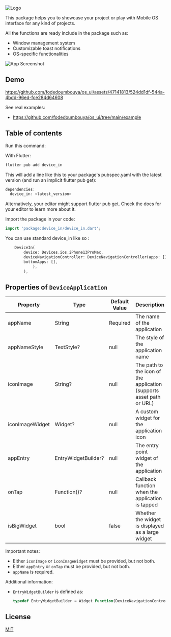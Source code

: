 
![Logo](https://github.com/fodedoumbouya/os_ui/assets/47141813/633a53c3-9a96-4240-b40a-105ae74fd9ea)



This package helps you to showcase your project or play with Mobile OS interface for any kind of projects.

All the functions are ready include in the package such as: 

* Window management system
* Customizable toast notifications
* OS-specific functionalities



![App Screenshot](https://github.com/fodedoumbouya/os_ui/assets/47141813/1398cc6c-af28-4191-b798-7cec1473a636)



## Demo
https://github.com/fodedoumbouya/os_ui/assets/47141813/524dd1df-544a-4bdd-96ed-fce284d64608



See real examples:

* <https://github.com/fodedoumbouya/os_ui/tree/main/example>

## Table of contents

Run this command:

With Flutter:

```dart
flutter pub add device_in
```

This will add a line like this to your package's pubspec.yaml with the latest version (and run an implicit flutter pub get):

```js
dependencies:
  device_in: <latest_version>
```

Alternatively, your editor might support flutter pub get. Check the docs for your editor to learn
more about it.

Import the package in your code:

```dart 
import 'package:device_in/device_in.dart';
```

You can use standard device_in like so :

```dart
    DeviceIn(
        device: Devices.ios.iPhone13ProMax,
        deviceNavigationController: DeviceNavigationController(apps: [],
        bottomApps: [],
            ),
        ),

```


## Properties of ```DeviceApplication```

| Property | Type | Default Value | Description |
|----------|------|---------------|-------------|
| appName | String | Required | The name of the application |
| appNameStyle | TextStyle? | null | The style of the application name |
| iconImage | String? | null | The path to the icon of the application (supports asset path or URL) |
| iconImageWidget | Widget? | null | A custom widget for the application icon |
| appEntry | EntryWidgetBuilder? | null | The entry point widget of the application |
| onTap | Function()? | null | Callback function when the application is tapped |
| isBigWidget | bool | false | Whether the widget is displayed as a large widget |

Important notes:
- Either `iconImage` or `iconImageWidget` must be provided, but not both.
- Either `appEntry` or `onTap` must be provided, but not both.
- `appName` is required.

Additional information:
- `EntryWidgetBuilder` is defined as:
  ```dart
  typedef EntryWidgetBuilder = Widget Function(DeviceNavigationController controller);
  ```

## License

[MIT](https://choosealicense.com/licenses/mit/)


